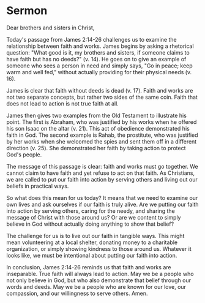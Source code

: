 # Sermon

Dear brothers and sisters in Christ,

Today's passage from James 2:14-26 challenges us to examine the relationship between faith and works. James begins by asking a rhetorical question: "What good is it, my brothers and sisters, if someone claims to have faith but has no deeds?" (v. 14). He goes on to give an example of someone who sees a person in need and simply says, "Go in peace; keep warm and well fed," without actually providing for their physical needs (v. 16).

James is clear that faith without deeds is dead (v. 17). Faith and works are not two separate concepts, but rather two sides of the same coin. Faith that does not lead to action is not true faith at all.

James then gives two examples from the Old Testament to illustrate his point. The first is Abraham, who was justified by his works when he offered his son Isaac on the altar (v. 21). This act of obedience demonstrated his faith in God. The second example is Rahab, the prostitute, who was justified by her works when she welcomed the spies and sent them off in a different direction (v. 25). She demonstrated her faith by taking action to protect God's people.

The message of this passage is clear: faith and works must go together. We cannot claim to have faith and yet refuse to act on that faith. As Christians, we are called to put our faith into action by serving others and living out our beliefs in practical ways.

So what does this mean for us today? It means that we need to examine our own lives and ask ourselves if our faith is truly alive. Are we putting our faith into action by serving others, caring for the needy, and sharing the message of Christ with those around us? Or are we content to simply believe in God without actually doing anything to show that belief?

The challenge for us is to live out our faith in tangible ways. This might mean volunteering at a local shelter, donating money to a charitable organization, or simply showing kindness to those around us. Whatever it looks like, we must be intentional about putting our faith into action.

In conclusion, James 2:14-26 reminds us that faith and works are inseparable. True faith will always lead to action. May we be a people who not only believe in God, but who also demonstrate that belief through our words and deeds. May we be a people who are known for our love, our compassion, and our willingness to serve others. Amen.